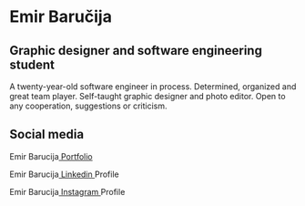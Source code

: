 
<h1>Emir Baručija</h1>
<h2>Graphic designer and software engineering student</h2>
<p>A twenty-year-old software engineer in process. Determined, organized and great team player. Self-taught graphic designer and photo editor. Open to any cooperation, suggestions or criticism.</p>

<h2>Social media</h2>
<p>Emir Barucija<a href="https://www.emirbarucija.com"> Portfolio</a>
<p>Emir Barucija<a href="https://www.linkedin.com/in/emirbarucija/"> Linkedin </a>Profile</p>
<p>Emir Barucija<a href="https://www.instagram.com/emirbarucija"> Instagram </a>Profile</p>



<!--
**barucija/barucija** is a ✨ _special_ ✨ repository because its `README.md` (this file) appears on your GitHub profile.

Here are some ideas to get you started:

- 🔭 I’m currently working on ...
- 🌱 I’m currently learning ...
- 👯 I’m looking to collaborate on ...
- 🤔 I’m looking for help with ...
- 💬 Ask me about ...
- 📫 How to reach me: ...
- 😄 Pronouns: ...
- ⚡ Fun fact: ...
-->
